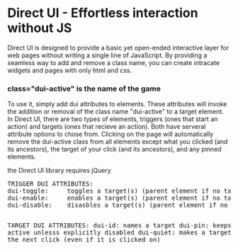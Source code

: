 # Direct UI - Effortless interaction without JS

<p>Direct UI is designed to provide a basic yet open-ended interactive layer for web pages without writing a single line of JavaScript. By providing a seamless way to add and remove a class name, you can create intracate widgets and pages with only html and css.</p>

<h3>class="dui-active" is the name of the game</h3>

<p>To use it, simply add dui attributes to elements. These attributes will invoke the addition or removal of the class name "dui-active" to a target element. In Direct UI, there are two types of elements, triggers (ones that start an action) and targets (ones that recieve an action). Both have serveral attribute options to chose from. Clicking on the page will automatically remove the dui-active class from all elements except what you clicked (and its ancestors), the target of your click (and its ancestors), and any pinned elements.</p>

<p>the Direct UI library requires jQuery</p>


<p><pre>
TRIGGER DUI ATTRIBUTES:
dui-toggle:	    toggles a target(s) (parent element if no target is specified)
dui-enable:	    enables a target(s) (parent element if no target is specified)
dui-disable:    disasbles a target(s) (parent element if no target is specified)

TARGET DUI ATTRIBUTES:
dui-id:         names a target
dui-pin:        keeps a target active unlesss explicitly disabled
dui-quiet:      makes a target close on the next click (even if it is clicked on)
</pre></p>
